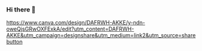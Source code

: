 ### Hi there 👋
https://www.canva.com/design/DAFRWH-AKKE/y-ndn-oweQjsGRwOXFExkA/edit?utm_content=DAFRWH-AKKE&utm_campaign=designshare&utm_medium=link2&utm_source=sharebutton
<!--
**Linushaddai99/Linushaddai99** is a ✨ _special_ ✨ repository because its `README.md` (this file) appears on your GitHub profile.

Here are some ideas to get you started:

- 🔭 I’m currently working on ...
- 🌱 I’m currently learning ...
- 👯 I’m looking to collaborate on ...
- 🤔 I’m looking for help with ...
- 💬 Ask me about ...
- 📫 How to reach me: ...
- 😄 Pronouns: ...
- ⚡ Fun fact: ...
-->
